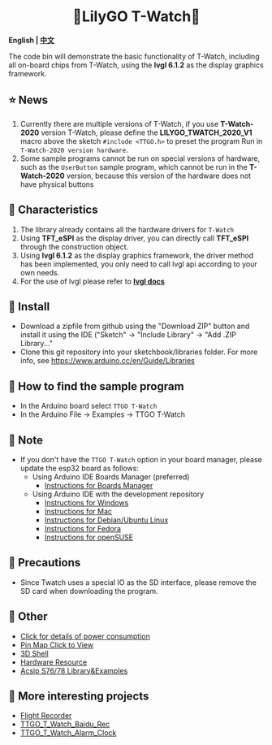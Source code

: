 <h1 align = "center">🌟LilyGO T-Watch🌟</h1>

**English | [中文](docs/details_cn.md)**


The code bin will demonstrate the basic functionality of T-Watch, including all on-board chips from T-Watch, using the **lvgl 6.1.2** as the display graphics framework.

<h2 align = "left">⭐ News </h2>

1. Currently there are multiple versions of T-Watch, if you use **T-Watch-2020** version T-Watch, please define the **LILYGO_TWATCH_2020_V1** macro above the sketch `#include <TTGO.h>` to preset the program Run in `T-Watch-2020 version hardware`.
2. Some sample programs cannot be run on special versions of hardware, such as the `UserButton` sample program, which cannot be run in the **T-Watch-2020** version, because this version of the hardware does not have physical buttons

<h2 align = "left">🚀 Characteristics</h2>

1. The library already contains all the hardware drivers for `T-Watch`
2. Using **TFT_eSPI** as the display driver, you can directly call **TFT_eSPI** through the construction object.
3. Using **lvgl 6.1.2** as the display graphics framework, the driver method has been implemented, you only need to call lvgl api according to your own needs.
4. For the use of lvgl please refer to **[lvgl docs](https://docs.lvgl.io/v6/en/html/)**


<h2 align = "left">🔷 Install</h2>

- Download a zipfile from github using the "Download ZIP" button and install it using the IDE ("Sketch" -> "Include Library" -> "Add .ZIP Library..."
- Clone this git repository into your sketchbook/libraries folder.
For more info, see https://www.arduino.cc/en/Guide/Libraries


<h2 align = "left">🔶 How to find the sample program</h2>

- In the Arduino board select `TTGO T-Watch`
- In the Arduino File -> Examples -> TTGO T-Watch

<h2 align = "left">🔷 Note</h2>

- If you don't have the `TTGO T-Watch` option in your board manager, please update the esp32 board as follows:
  - Using Arduino IDE Boards Manager (preferred)
    + [Instructions for Boards Manager](docs/arduino-ide/boards_manager.md)
  - Using Arduino IDE with the development repository
    + [Instructions for Windows](docs/arduino-ide/windows.md)
    + [Instructions for Mac](docs/arduino-ide/mac.md)
    + [Instructions for Debian/Ubuntu Linux](docs/arduino-ide/debian_ubuntu.md)
    + [Instructions for Fedora](docs/arduino-ide/fedora.md)
    + [Instructions for openSUSE](docs/arduino-ide/opensuse.md)

 <h2 align = "left">🔶 Precautions</h2>

- Since Twatch uses a special IO as the SD interface, please remove the SD card when downloading the program.


 <h2 align = "left">🔷 Other</h2>

- [Click for details of power consumption](docs/power.md)
- [Pin Map Click to View](docs/pinmap.md)
- [3D Shell](https://github.com/Xinyuan-LilyGO/LilyGo-TWatch-DataSheet/tree/master/3DSHELL)
- [Hardware Resource](https://github.com/Xinyuan-LilyGO/LilyGo-TWatch-DataSheet)
- [Acsip S76/78 Library&Examples](https://github.com/lewisxhe/Acsip-S7xG-Library)

 <h2 align = "left">🔶 More interesting projects</h2>

- [Flight Recorder](https://github.com/lyusupov/SoftRF/wiki/Flight-Recorder)
- [TTGO_T_Watch_Baidu_Rec](https://github.com/lixy123/TTGO_T_Watch_Baidu_Rec)
- [TTGO_T_Watch_Alarm_Clock](https://github.com/lixy123/TTGO_T_Watch_Alarm_Clock)
